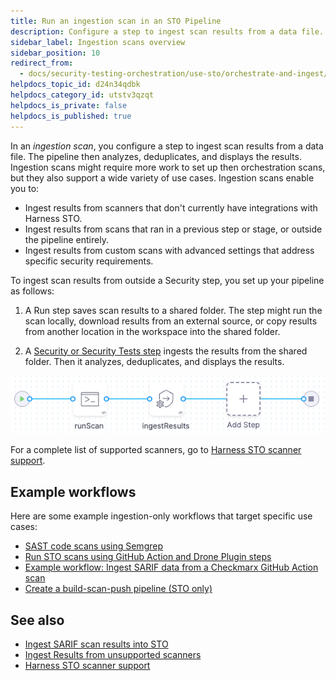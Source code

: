 ```yaml
---
title: Run an ingestion scan in an STO Pipeline
description: Configure a step to ingest scan results from a data file.
sidebar_label: Ingestion scans overview
sidebar_position: 10
redirect_from: 
  - docs/security-testing-orchestration/use-sto/orchestrate-and-ingest/ingest-sarif-data
helpdocs_topic_id: d24n34qdbk
helpdocs_category_id: utstv3qzqt
helpdocs_is_private: false
helpdocs_is_published: true
---
```


In an *ingestion scan*, you configure a step to ingest scan results from a data file. The pipeline then analyzes, deduplicates, and displays the results. Ingestion scans might require more work to set up then orchestration scans, but they also support a wide variety of use cases. Ingestion scans enable you to:

- Ingest results from scanners that don't currently have integrations with Harness STO.
- Ingest results from scans that ran in a previous step or stage, or outside the pipeline entirely.
- Ingest results from custom scans with advanced settings that address specific security requirements.

To ingest scan results from outside a Security step, you set up your pipeline as follows:

1. A Run step saves scan results to a shared folder. The step might run the scan locally, download results from an external source, or copy results from another location in the workspace into the shared folder.

2. A [Security or Security Tests step](/docs/security-testing-orchestration/sto-techref-category/security-step-settings-reference#security-steps-and-scanner-templates-in-sto) ingests the results from the shared folder. Then it analyzes, deduplicates, and displays the results.

![](../static/ingest-scan-results-into-an-sto-pipeline-00.png)

For a complete list of supported scanners, go to [Harness STO scanner support](/docs/security-testing-orchestration/sto-techref-category/security-step-settings-reference#harness-sto-scanner-support).

## Example workflows

Here are some example ingestion-only workflows that target specific use cases:

- [SAST code scans using Semgrep](/docs/security-testing-orchestration/sto-techref-category/semgrep/sast-scan-semgrep)
- [Run STO scans using GitHub Action and Drone Plugin steps](/docs/security-testing-orchestration/use-sto/set-up-sto-pipelines/run-scans-using-github-actions)
- [Example workflow: Ingest SARIF data from a Checkmarx GitHub Action scan](/docs/security-testing-orchestration/sto-techref-category/checkmarx-scanner-reference)
- [Create a build-scan-push pipeline (STO only)](/docs/security-testing-orchestration/use-sto/set-up-sto-pipelines/build-scan-push-workflows/build-scan-push-sto-only)

## See also

- [Ingest SARIF scan results into STO](/docs/security-testing-orchestration/custom-scanning/ingest-sarif-data)
- [Ingest Results from unsupported scanners](../../custom-scanning/ingesting-issues-from-other-scanners.md)
- [Harness STO scanner support](/docs/security-testing-orchestration/sto-techref-category/security-step-settings-reference#harness-sto-scanner-support)
